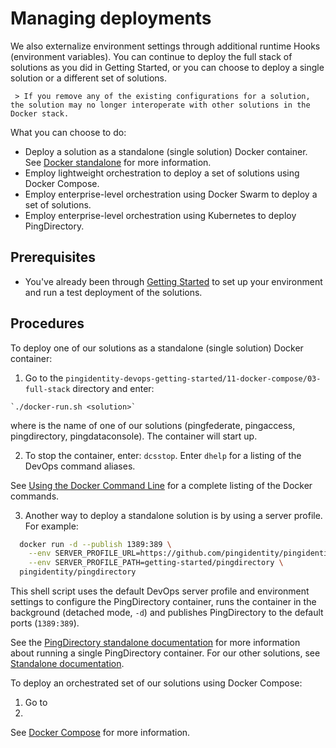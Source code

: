 # Managing deployments

We also externalize environment settings through additional runtime Hooks (environment variables). You can continue to deploy the full stack of solutions as you did in Getting Started, or you can choose to deploy a single solution or a different set of solutions.

     > If you remove any of the existing configurations for a solution, the solution may no longer interoperate with other solutions in the Docker stack.

What you can choose to do:

   * Deploy a solution as a standalone (single solution) Docker container. See [Docker standalone](../tree/master/10-docker-standalone) for more information.
   * Employ lightweight orchestration to deploy a set of solutions using Docker Compose.
   * Employ enterprise-level orchestration using Docker Swarm to deploy a set of solutions.
   * Employ enterprise-level orchestration using Kubernetes to deploy PingDirectory.

## Prerequisites

  * You've already been through [Getting Started](docs/evaluate.md) to set up your environment and run a test deployment of the solutions.

## Procedures

To deploy one of our solutions as a standalone (single solution) Docker container:

  1. Go to the `pingidentity-devops-getting-started/11-docker-compose/03-full-stack` directory and enter:

    `./docker-run.sh <solution>`

   where <solution> is the name of one of our solutions (pingfederate, pingaccess, pingdirectory, pingdataconsole). The container will start up.

  2. To stop the container, enter: `dcsstop`. Enter `dhelp` for a listing of the DevOps command aliases.

  See [Using the Docker Command Line](https://docs.docker.com/engine/reference/commandline/cli/) for a complete listing of the Docker commands.

  3. Another way to deploy a standalone solution is by using a server profile. For example:

  ```bash
    docker run -d --publish 1389:389 \
      --env SERVER_PROFILE_URL=https://github.com/pingidentity/pingidentity-server-profiles.git \
      --env SERVER_PROFILE_PATH=getting-started/pingdirectory \
    pingidentity/pingdirectory
```

  This shell script uses the default DevOps server profile and environment settings to configure the PingDirectory container, runs the container in the background (detached mode, `-d`) and publishes PingDirectory to the default ports (`1389:389`).

  See the [PingDirectory standalone documentation](../10-docker-standalone/01-pingdirectory/README.md) for more information about running a single PingDirectory container. For our other solutions, see [Standalone documentation](../10-docker-standalone/README.md).

To deploy an orchestrated set of our solutions using Docker Compose:

  1. Go to 
  2.
 See [Docker Compose](../tree/master/11-docker-compose) for more information.
